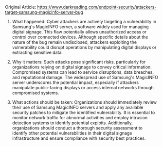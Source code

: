 Original Article: https://www.darkreading.com/endpoint-security/attackers-target-samsung-magicinfo-server-bug

1) What happened:
Cyber attackers are actively targeting a vulnerability in Samsung's MagicINFO server, a software widely used for managing digital signage. This flaw potentially allows unauthorized access or control over connected devices. Although specific details about the nature of the bug remain undisclosed, attackers exploiting the vulnerability could disrupt operations by manipulating digital displays or extracting sensitive data.

2) Why it matters:
Such attacks pose significant risks, particularly for organizations relying on digital signage to convey critical information. Compromised systems can lead to service disruptions, data breaches, and reputational damage. The widespread use of Samsung's MagicINFO server underscores the potential impact, especially if attackers manipulate public-facing displays or access internal networks through compromised systems.

3) What actions should be taken:
Organizations should immediately review their use of Samsung MagicINFO servers and apply any available security patches to mitigate the identified vulnerability. It is essential to monitor network traffic for abnormal activities and employ intrusion detection systems to identify potential exploits. Additionally, organizations should conduct a thorough security assessment to identify other potential vulnerabilities in their digital signage infrastructure and ensure compliance with security best practices.